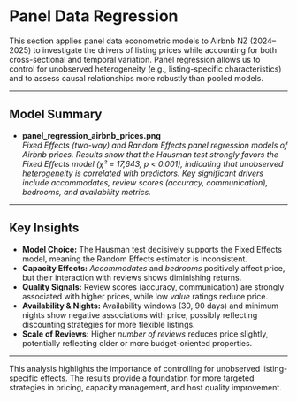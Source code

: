 # Panel Data Regression

This section applies panel data econometric models to Airbnb NZ (2024–2025) to investigate the drivers of listing prices while accounting for both cross-sectional and temporal variation. Panel regression allows us to control for unobserved heterogeneity (e.g., listing-specific characteristics) and to assess causal relationships more robustly than pooled models.

---

##  Model Summary

- **panel_regression_airbnb_prices.png**  
  *Fixed Effects (two-way) and Random Effects panel regression models of Airbnb prices. Results show that the Hausman test strongly favors the Fixed Effects model (χ² = 17,643, p < 0.001), indicating that unobserved heterogeneity is correlated with predictors. Key significant drivers include accommodates, review scores (accuracy, communication), bedrooms, and availability metrics.*

---

## Key Insights

- **Model Choice:** The Hausman test decisively supports the Fixed Effects model, meaning the Random Effects estimator is inconsistent.  
- **Capacity Effects:** *Accommodates* and *bedrooms* positively affect price, but their interaction with reviews shows diminishing returns.  
- **Quality Signals:** Review scores (accuracy, communication) are strongly associated with higher prices, while low *value* ratings reduce price.  
- **Availability & Nights:** Availability windows (30, 90 days) and minimum nights show negative associations with price, possibly reflecting discounting strategies for more flexible listings.  
- **Scale of Reviews:** Higher *number of reviews* reduces price slightly, potentially reflecting older or more budget-oriented properties.  

---

 This analysis highlights the importance of controlling for unobserved listing-specific effects. The results provide a foundation for more targeted strategies in pricing, capacity management, and host quality improvement.
